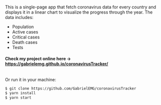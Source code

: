 This is a single-page app that fetch coronavirus data for every country and displays it in a linear chart to visualize the progress through the year.
The data includes:</br>
  - Population<br />
  - Active cases<br />
  - Critical cases<br />
  - Death cases<br />
  - Tests<br />


#### Check my project online here -> https://gabrielemg.github.io/coronavirusTracker/ <br /><br />


Or run it in your machine:

```sh
$ git clone https://github.com/GabrielEMG/coronavirusTracker
$ yarn install
$ yarn start
```
